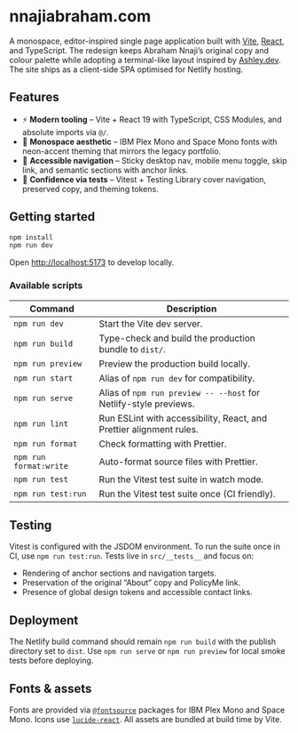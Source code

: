 # nnajiabraham.com

A monospace, editor-inspired single page application built with [Vite](https://vite.dev/), [React](https://react.dev/), and TypeScript. The redesign keeps Abraham Nnaji’s original copy and colour palette while adopting a terminal-like layout inspired by [Ashley.dev](https://ashley.dev/). The site ships as a client-side SPA optimised for Netlify hosting.

## Features

- ⚡️ **Modern tooling** – Vite + React 19 with TypeScript, CSS Modules, and absolute imports via `@/`.
- 🎨 **Monospace aesthetic** – IBM Plex Mono and Space Mono fonts with neon-accent theming that mirrors the legacy portfolio.
- 🧭 **Accessible navigation** – Sticky desktop nav, mobile menu toggle, skip link, and semantic sections with anchor links.
- 🧪 **Confidence via tests** – Vitest + Testing Library cover navigation, preserved copy, and theming tokens.

## Getting started

```bash
npm install
npm run dev
```

Open [http://localhost:5173](http://localhost:5173) to develop locally.

### Available scripts

| Command | Description |
| --- | --- |
| `npm run dev` | Start the Vite dev server. |
| `npm run build` | Type-check and build the production bundle to `dist/`. |
| `npm run preview` | Preview the production build locally. |
| `npm run start` | Alias of `npm run dev` for compatibility. |
| `npm run serve` | Alias of `npm run preview -- --host` for Netlify-style previews. |
| `npm run lint` | Run ESLint with accessibility, React, and Prettier alignment rules. |
| `npm run format` | Check formatting with Prettier. |
| `npm run format:write` | Auto-format source files with Prettier. |
| `npm run test` | Run the Vitest test suite in watch mode. |
| `npm run test:run` | Run the Vitest test suite once (CI friendly). |

## Testing

Vitest is configured with the JSDOM environment. To run the suite once in CI, use `npm run test:run`. Tests live in `src/__tests__` and focus on:

- Rendering of anchor sections and navigation targets.
- Preservation of the original “About” copy and PolicyMe link.
- Presence of global design tokens and accessible contact links.

## Deployment

The Netlify build command should remain `npm run build` with the publish directory set to `dist`. Use `npm run serve` or `npm run preview` for local smoke tests before deploying.

## Fonts & assets

Fonts are provided via [`@fontsource`](https://fontsource.org/) packages for IBM Plex Mono and Space Mono. Icons use [`lucide-react`](https://lucide.dev/). All assets are bundled at build time by Vite.
